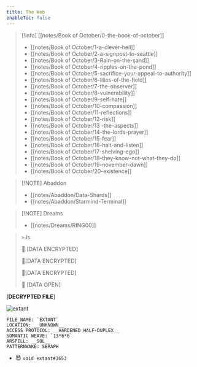 ```yaml
---
title: The Web
enableToc: false
---
```



> [!info] [[notes/Book of October/0-the-book-of-october]]
>
> - [[notes/Book of October/1-a-clever-hell]]
> - [[notes/Book of October/2-a-signpost-to-seattle]]
> - [[notes/Book of October/3-Rain-on-the-sand]]
> - [[notes/Book of October/4-ripples-on-the-pond]]
> - [[notes/Book of October/5-sacrifice-your-appeal-to-authority]]
> - [[notes/Book of October/6-lilies-of-the-field]]
> - [[notes/Book of October/7-the-observer]]
> - [[notes/Book of October/8-vulnerability]]
> - [[notes/Book of October/9-self-hate]]
> - [[notes/Book of October/10-compassion]]
> - [[notes/Book of October/11-reflections]]
> - [[notes/Book of October/12-risk]]
> - [[notes/Book of October/13 -the-aspects]]
> - [[notes/Book of October/14-the-lords-prayer]]
> - [[notes/Book of October/15-fear]]
> - [[notes/Book of October/16-halt-and-listen]]
> - [[notes/Book of October/17-shelving-ego]]
> - [[notes/Book of October/18-they-know-not-what-they-do]]
> - [[notes/Book of October/19-november-dawn]]
> - [[notes/Book of October/20-existence]]


> [!NOTE] Abaddon
>
> - [[notes/Abaddon/Data-Shards]]
> - [[notes/Abaddon/Starmind-Terminal]]


> [!NOTE] Dreams
>
> - [[notes/Dreams/RING00]]

> `>` ls
> 
> 📁 [DATA ENCRYPTED] 
>
> 📁[DATA ENCRYPTED] 
>
> 📁[DATA ENCRYPTED] 
>
> 📁 [DATA OPEN]

[__DECRYPTED FILE__]

![extant](https://github.com/7368697661/7368697661.github.io/blob/hugo/content/assets/extant.png?raw=true)

```
FILE_NAME: `EXTANT`
LOCATION: __UNKNOWN__
ACCESS PROTOCOL: __HARDENED HALF-DUPLEX__
SOMANTIC WEAVE: `13*6*6`
ARSPELL: __SOL__
PATTERNWAKE: SERAPH
```

- 😈 `void extant#3653`


